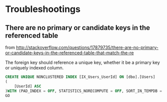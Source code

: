 # Troubleshootings

## There are no primary or candidate keys in the referenced table

from http://stackoverflow.com/questions/17879735/there-are-no-primary-or-candidate-keys-in-the-referenced-table-that-match-the-re

The foreign key should reference a unique key, whether it be a primary key or uniquely indexed column.

```sql
CREATE UNIQUE NONCLUSTERED INDEX [IX_Users_UserId] ON [dbo].[Users]
(
	[UserId] ASC
)WITH (PAD_INDEX = OFF, STATISTICS_NORECOMPUTE = OFF, SORT_IN_TEMPDB = OFF, DROP_EXISTING = OFF, ONLINE = OFF, ALLOW_ROW_LOCKS = ON, ALLOW_PAGE_LOCKS = ON) ON [PRIMARY]
GO
```
